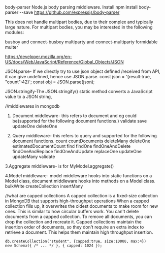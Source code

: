 body-parser
Node.js body parsing middleware.
Install npm install body-parser --save
https://github.com/expressjs/body-parser

This does not handle multipart bodies, due to their complex and typically large nature. For multipart bodies, you may be interested in the following modules:

busboy and connect-busboy
multiparty and connect-multiparty
formidable
multer

https://developer.mozilla.org/en-US/docs/Web/JavaScript/Reference/Global_Objects/JSON

JSON.parse- If we directly try to use json object defined /received from API, it can give undefined, hence use JSON.parse.
const json = '{result:true, "count":42}';
const obj = JSON.parse(json);

JSON.stringify-The JSON.stringify() static method converts a JavaScript value to a JSON string,

//middlewares in mongodb
1. Document middleware- this refers to document and eg could be(supported for the following document functions.)
validate
save
updateOne
deleteOne

2. Query middleware-  this refers to query and supported for the following document functions.
count
countDocuments
deleteMany
deleteOne
estimatedDocumentCount
find
findOne
findOneAndDelete
findOneAndReplace
findOneAndUpdate
replaceOne
updateOne
updateMany
validate

3.Aggregate middleware-  is for MyModel.aggregate()

4.Model middleware- model middleware hooks into static functions on a Model class, document middleware hooks into methods on a Model class. 
bulkWrite
createCollection
insertMany


//what are capped collections
A capped collection is a fixed-size collection in MongoDB that supports high-throughput operations
When a capped collection fills up, it overwrites the oldest documents to make room for new ones. This is similar to how circular buffers work. 
You can't delete documents from a capped collection. To remove all documents, you can drop the collection and recreate it.
Capped collections maintain the insertion order of documents, so they don't require an extra index to retrieve a document. This helps them maintain high throughput insertion. 
```
db.createCollection("student", {capped:true, size:10000, max:4})
new Schema({ /* ... */ }, { capped: 1024 });
```